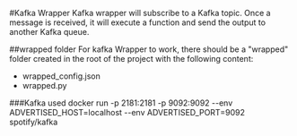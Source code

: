 #Kafka Wrapper
Kafka wrapper will subscribe to a Kafka topic. Once a message is received, it will execute a function and send the output to another Kafka queue.

##wrapped folder
For kafka Wrapper to work, there should be a "wrapped" folder created in the root of the project with the following content:
- wrapped_config.json
- wrapped.py

###Kafka used
docker run -p 2181:2181 -p 9092:9092 --env ADVERTISED_HOST=localhost --env ADVERTISED_PORT=9092 spotify/kafka